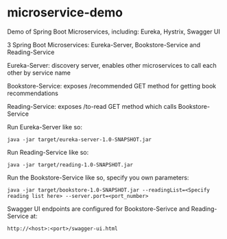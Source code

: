 # microservice-demo
Demo of Spring Boot Microservices, including: Eureka, Hystrix, Swagger UI

3 Spring Boot Microservices: Eureka-Server, Bookstore-Service and Reading-Service

Eureka-Server: discovery server, enables other microservices to call each other by service name

Bookstore-Service: exposes /recommended GET method for getting book recommendations

Reading-Service: exposes /to-read GET method which calls Bookstore-Service


Run Eureka-Server like so:
```
java -jar target/eureka-server-1.0-SNAPSHOT.jar 
```

Run Reading-Service like so:
```
java -jar target/reading-1.0-SNAPSHOT.jar
```

Run the Bookstore-Service like so, specify you own parameters:
```
java -jar target/bookstore-1.0-SNAPSHOT.jar --readingList=<Specify reading list here> --server.port=<port_number>
```

Swagger UI endpoints are configured for Bookstore-Serivce and Reading-Service at:
```
http://<host>:<port>/swagger-ui.html 
```

